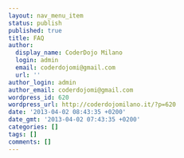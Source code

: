 ```yaml
---
layout: nav_menu_item
status: publish
published: true
title: FAQ
author:
  display_name: CoderDojo Milano
  login: admin
  email: coderdojomi@gmail.com
  url: ''
author_login: admin
author_email: coderdojomi@gmail.com
wordpress_id: 620
wordpress_url: http://coderdojomilano.it/?p=620
date: '2013-04-02 08:43:35 +0200'
date_gmt: '2013-04-02 07:43:35 +0200'
categories: []
tags: []
comments: []
---
```


